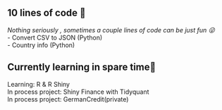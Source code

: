 <h2>10 lines of code 🌴 </h2>
<i> Nothing seriously , sometimes a couple lines of code can be just fun 😜</i> <br>
- Convert CSV to JSON (Python)<br>
- Country info (Python)

<h2>Currently learning in spare time🌸</h2>
Learning: R & R Shiny<br>
In process project: Shiny Finance with Tidyquant <br>
In process project: GermanCredit(private)<br>
